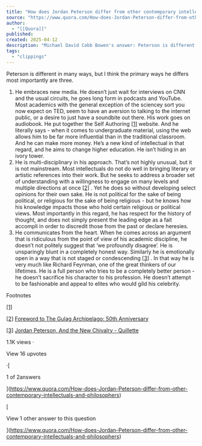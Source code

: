 ```yaml
---
title: "How does Jordan Peterson differ from other contemporary intellectuals and philosophers?"
source: "https://www.quora.com/How-does-Jordan-Peterson-differ-from-other-contemporary-intellectuals-and-philosophers/answer/Michael-David-Cobb-Bowen?__filter__=all&__nsrc__=3&__sncid__=63421606983"
author:
  - "[[Quora]]"
published:
created: 2025-04-12
description: "Michael David Cobb Bowen's answer: Peterson is different in many ways, but I think the primary ways he differs most importantly are three.1. He embraces new media. He doesn’t just wait for interviews on CNN and the usual circuits, he goes long form in podcasts and YouTube. Most academics with t..."
tags:
  - "clippings"
---
```

Peterson is different in many ways, but I think the primary ways he differs most importantly are three.

1. He embraces new media. He doesn’t just wait for interviews on CNN and the usual circuits, he goes long form in podcasts and YouTube. Most academics with the general exception of the sciencey sort you now expect on TED, seem to have an aversion to talking to the internet public, or a desire to just have a soundbite out there. His work goes on audiobook. He put together the Self Authoring
	[\[1\]](https://www.quora.com/How-does-Jordan-Peterson-differ-from-other-contemporary-intellectuals-and-philosophers/answer/?__filter__=all&__nsrc__=3&__sncid__=63421606983#BxwdC)
	website. And he literally says - when it comes to undergraduate material, using the web allows him to be far more influential than in the traditional classroom. And he can make more money. He’s a new kind of intellectual in that regard, and he aims to change higher education. He isn’t hiding in an ivory tower.
2. He is multi-disciplinary in his approach. That’s not highly unusual, but it is not mainstream. Most intellectuals do not do well in bringing literary or artistic references into their work. But he seeks to address a broader set of understanding with a willingness to engage on many levels and multiple directions at once
	[\[2\]](https://www.quora.com/How-does-Jordan-Peterson-differ-from-other-contemporary-intellectuals-and-philosophers/answer/?__filter__=all&__nsrc__=3&__sncid__=63421606983#itViJ)
	. Yet he does so without developing select opinions for their own sake. He is not political for the sake of being political, or religious for the sake of being religious - but he knows how his knowledge impacts those who hold certain religious or political views. Most importantly in this regard, he has respect for the history of thought, and does not simply present the leading edge as a fait accompli in order to discredit those from the past or declare heresies.
3. He communicates from the heart. When he comes across an argument that is ridiculous from the point of view of his academic discipline, he doesn’t not politely suggest that ‘we profoundly disagree’. He is unsparingly blunt in a completely honest way. Similarly he is emotionally open in a way that is not staged or condescending
	[\[3\]](https://www.quora.com/How-does-Jordan-Peterson-differ-from-other-contemporary-intellectuals-and-philosophers/answer/?__filter__=all&__nsrc__=3&__sncid__=63421606983#wLPFd)
	. In that way he is very much like Richard Feynman, one of the great thinkers of our lifetimes. He is a full person who tries to be a completely better person - he doesn’t sacrifice his character to his profession. He doesn’t attempt to be fashionable and appeal to elites who would gild his celebrity.

Footnotes

[\[1\]](https://www.quora.com/How-does-Jordan-Peterson-differ-from-other-contemporary-intellectuals-and-philosophers/answer/?__filter__=all&__nsrc__=3&__sncid__=63421606983#cite-BxwdC)

[\[2\]](https://www.quora.com/How-does-Jordan-Peterson-differ-from-other-contemporary-intellectuals-and-philosophers/answer/?__filter__=all&__nsrc__=3&__sncid__=63421606983#cite-itViJ) [Foreword to The Gulag Archipelago: 50th Anniversary](https://www.youtube.com/watch?v=XJwEBizQgYI)

[\[3\]](https://www.quora.com/How-does-Jordan-Peterson-differ-from-other-contemporary-intellectuals-and-philosophers/answer/?__filter__=all&__nsrc__=3&__sncid__=63421606983#cite-wLPFd) [Jordan Peterson, And the New Chivalry - Quillette](https://quillette.com/2019/04/12/jordan-peterson-and-the-new-chivalry/)

1.1K views ·

View 16 upvotes

·[

1 of 2answers

](https://www.quora.com/How-does-Jordan-Peterson-differ-from-other-contemporary-intellectuals-and-philosophers)

[

View 1 other answer to this question

](https://www.quora.com/How-does-Jordan-Peterson-differ-from-other-contemporary-intellectuals-and-philosophers)